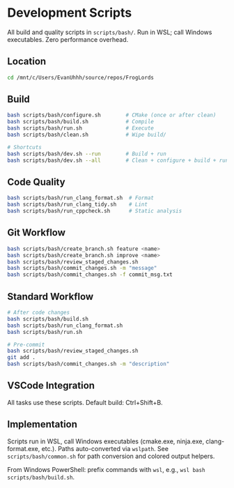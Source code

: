 # Development Scripts

All build and quality scripts in `scripts/bash/`. Run in WSL; call Windows executables. Zero performance overhead.

## Location
```bash
cd /mnt/c/Users/EvanUhhh/source/repos/FrogLords
```

## Build
```bash
bash scripts/bash/configure.sh        # CMake (once or after clean)
bash scripts/bash/build.sh            # Compile
bash scripts/bash/run.sh              # Execute
bash scripts/bash/clean.sh            # Wipe build/

# Shortcuts
bash scripts/bash/dev.sh --run        # Build + run
bash scripts/bash/dev.sh --all        # Clean + configure + build + run
```

## Code Quality
```bash
bash scripts/bash/run_clang_format.sh  # Format
bash scripts/bash/run_clang_tidy.sh    # Lint
bash scripts/bash/run_cppcheck.sh      # Static analysis
```

## Git Workflow
```bash
bash scripts/bash/create_branch.sh feature <name>
bash scripts/bash/create_branch.sh improve <name>
bash scripts/bash/review_staged_changes.sh
bash scripts/bash/commit_changes.sh -m "message"
bash scripts/bash/commit_changes.sh -f commit_msg.txt
```

## Standard Workflow
```bash
# After code changes
bash scripts/bash/build.sh
bash scripts/bash/run_clang_format.sh
bash scripts/bash/run.sh

# Pre-commit
bash scripts/bash/review_staged_changes.sh
git add .
bash scripts/bash/commit_changes.sh -m "description"
```

## VSCode Integration
All tasks use these scripts. Default build: Ctrl+Shift+B.

## Implementation
Scripts run in WSL, call Windows executables (cmake.exe, ninja.exe, clang-format.exe, etc.). Paths auto-converted via `wslpath`. See `scripts/bash/common.sh` for path conversion and colored output helpers.

From Windows PowerShell: prefix commands with `wsl`, e.g., `wsl bash scripts/bash/build.sh`.
